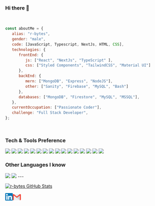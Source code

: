### Hi there 👋

<br/>

```javascript
const aboutMe = {
   alias: "r-bytes",
   gender: "male",
   code: [JavaScript, Typescript, NextJs, HTML, CSS],
   technologies: {
      frontEnd: {
         js: ["React", "NextJs", "TypeScript" ],
         css: ["Styled Components", "TailwindCSS", "Material UI"]
      },
      backEnd: {
         mern: ["MongoDB", "Express", "NodeJS"],
         other: ["Sanity", "Firebase", "MySQL", "Bash"]
      },
      databases: ["MongoDB", "Firestore", "MySQL", "MSSQL"],
   },
   currentOccupation: ["Passionate Coder"],
   challenge: "Full Stack Developer",
};
```
<br/>


### Tech & Tools Preference

<img src="https://img.shields.io/badge/-HTML5-E34F26?style=flat&logo=html5&logoColor=white"> <img src="https://img.shields.io/badge/-CSS3-1572B6?style=flat&logo=css3&logoColor=white"> <img src="https://img.shields.io/badge/-JavaScript-eed718?style=flat&logo=javascript&logoColor=ffffff"> <img src="https://img.shields.io/badge/-React-000000?style=flat&logo=react&logoColor=00c8ff"> <img src="http://img.shields.io/badge/-NextJs-F89820?style=flat&logo=nextjs&logoColor=white"> <img src="https://img.shields.io/badge/-MongoDB-4DB33D?style=flat&logo=mongodb&logoColor=FFFFFF"> <img src="https://img.shields.io/badge/-GraphQL-e535ab?style=flat&logo=graphql&logoColor=FFFFFF"> <img src="https://img.shields.io/badge/-MySQL-F29111?style=flat&logo=mysql&logoColor=FFFFFF"> <img src="https://img.shields.io/badge/-Express.js-787878?style=flat"> <img src="https://img.shields.io/badge/-Node.js-3C873A?style=flat&logo=Node.js&logoColor=white"> <img src="https://img.shields.io/badge/-Firebase-FFA611?style=flat&logo=firebase&logoColor=FFFFFF"> <img src="http://img.shields.io/badge/-Git-F1502F?style=flat&logo=git&logoColor=FFFFFF"> <img src="http://img.shields.io/badge/-Github-000000?style=flat&logo=github&logoColor=FFFFFF"> <img src="http://img.shields.io/badge/-VS%20Code-007ACC?style=flat&logo=visual%20studio%20code&logoColor=white"> <img src="http://img.shields.io/badge/-Heroku-430098?style=flat&logo=heroku&logoColor=white"> <img src="http://img.shields.io/badge/-Vercel-black?style=flat&logo=vercel&logoColor=white">


### Other Languages I know
<img src="http://img.shields.io/badge/-PowerShell-1572B6?style=flat&logo=powershell&logoColor=white"> 
<img src="http://img.shields.io/badge/-SQL-F89820?style=flat&logo=powershell&logoColor=white"> 
---

[![r-bytes GitHub Stats](https://github-readme-stats.vercel.app/api?username=r-bytes&show_icons=true&count_private=true&theme=dracula)](https://github.com/r-bytes)

  <a href="https://www.linkedin.com/in/raymond-van-velse-84346187">
    <img align="left" alt="ray" width="24px" src="https://github.com/SatYu26/SatYu26/blob/master/Assets/Linkedin.svg" />
  </a> &nbsp;&nbsp;

  <a href="mailto:contact@r-bytes.com">
    <img align="left" alt="ray mail" width="26px" src="https://github.com/SatYu26/SatYu26/blob/master/Assets/Gmail.svg" />
  </a>
